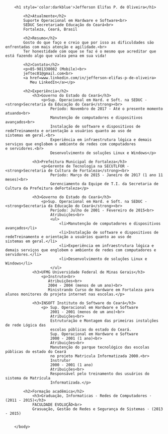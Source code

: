 <html lang="pt-br">
    <head>
        <meta charset="utf-8">
        <meta name="description" content="Curriculo Jefferson Elifas">
        <title>Jefferson Elifas P. de Oliveira</title>
        <style>
            h2{color:blue}
        </style>
    </head>
    <body>
       
        <h1 style='color:darkblue'>Jefferson Elifas P. de Oliveira</h1>

            <h2>Atualmente</h2>
            Suporte Operacional em Hardware e Software<br>
            SEDUC Secretariade Educação do Ceará<br>
            Fortaleza, Ceará, Brasil

            <h2>Resumo</h2>
            Gosto do que faço e creio que por isso as dificuldades são enfrentadas com mais atenção e agilidade.<br>
            Ter honestidade com oque se faz é o mesmo que acreditar que está fazendo algo que valea pena em sua vida!

            <h2>Contato</h2>
            <p>85-981338082 (Mobile)<br>
            jeftec01@gmail.com<br>
            <a href=www.linkedin.com/in/jefferson-elifas-p-de-oliveira>
               Meu LinkedIn</a></p>

            <h2>Experiência</h2>
                <h3>Governo do Estado do Ceará</h3>
                    <p>Sup. Operacional em Hard. e Soft. na SEDUC - <strong>Secretaria da Educação do Ceará</strong><br>
                        Período: Novembro de 2017 - Até o presente momento atuando<br>
                        Manutenção de computadores e dispositivos avançados<br>
                        Instalação de software e dispositivos de redeTreinamento e orientação a usuários quanto ao uso de                                                               sistemas em geral.<br>
                        Experiência em infraestrutura lógica e demais serviços que englobem o ambiente de redes com computadores                e servidores.<br>
                        Desenvolvimento de soluções Linux e Windows</p>
                
                <h3>Prefeitura Municipal de Fortaleza</h3>
                    <p>Gerente de Tecnologia na SECUTLFOR - <strong>Secretaria de Cultura de Fortaleza</strong><br>
                        Período: Março de 2015 - Janeiro de 2017 (1 ano 11 meses)<br>
                        Gerenciamento da Equipe de T.I. da Secretaria de Cultura da Prefeitura deFortaleza</p>

                <h3>Governo do Estado do Ceará</h3>
                    <p>Sup. Operacional em Hard. e Soft. na SEDUC - <strong>Secretaria da Educação do Ceará</strong><br>
                        Período: Julho de 2001 - Fevereiro de 2015<br>
                        Atribuições<br>
                        <ul>    
                            <li>Manutenção de computadores e dispositivos avançados</li>
                            <li>Instalação de software e dispositivos de redeTreinamento e orientação a usuários quanto ao uso de         sistemas em geral.</li>
                            <li>Experiência em infraestrutura lógica e demais serviços que englobem o ambiente de redes com computadores e servidores.</li>
                            <li>Desenvolvimento de soluções Linux e Windows</li>  
                        </ul>
                <h3>UFMG Universidade Federal de Minas Gerais</h3>
                    <p>Instruto<br>
                       Atribuições<br>
                       2004 - 2004 (menos de um ano)<br>
                       Ministrando Curso de Hardware em Fortaleza para alunos monitores do projeto internet nas escolas.</p>

                <h3>INSOFT Instituto do Software do Ceará</h3>
                    <p> Sup. Operacional em Hardware e Software
                        2001 - 2001 (menos de um ano)<br>
                        Atribuições<br>
                        Estruturação e Montagem das primeiras instalções de rede Lógica das
                        escolas públicas do estado do Ceará.
                        Sup. Operacional em Hardware e Software
                        2000 - 2001 (1 ano)<br>
                        Atribuições<br>
                        Manutenção do parque tecnológico das escolas públicas do estado do Ceará
                        no projeto Matricula Informatizada 2000.<br>
                        Instrutor
                        2000 - 2001 (1 ano)
                        Atribuições<br>
                        Responsável pelo treinamento dos usuários do sistema de Matrícula
                        Informatizada.</p>

            <h2>Formação acadêmica</h2>
                <h3>Graduação, Informaticas - Redes de Computadores · (2011 - 2015)</h3>
                FACULDADE EVOLUÇÃO<br>
                Grasuação, Gestão de Redes e Segurança de Sistemas · (2013 - 2015)
                

        </body>
</html>    
    
    
    

